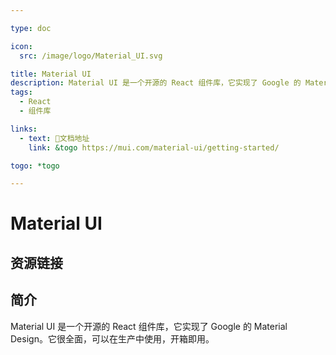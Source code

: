 ```yaml
---

type: doc

icon:
  src: /image/logo/Material_UI.svg

title: Material UI
description: Material UI 是一个开源的 React 组件库，它实现了 Google 的 Material Design。它很全面，可以在生产中使用，开箱即用。
tags:
  - React
  - 组件库

links:
  - text: 📖文档地址
    link: &togo https://mui.com/material-ui/getting-started/

togo: *togo

---
```


<ShowLogo />

# Material UI

<ShowTags />

<ShowBreadcrumb />

## 资源链接

<ShowLinks />

## 简介

Material UI 是一个开源的 React 组件库，它实现了 Google 的 Material Design。它很全面，可以在生产中使用，开箱即用。
